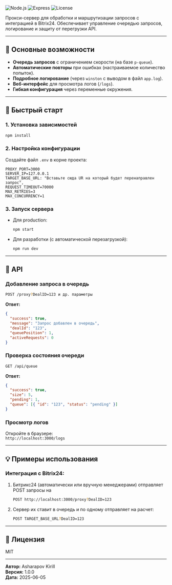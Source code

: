 ![Node.js](https://img.shields.io/badge/Node.js-v18+-green) ![Express](https://img.shields.io/badge/Express-v4.x-blue) ![License](https://img.shields.io/badge/License-MIT-yellow)

Прокси-сервер для обработки и маршрутизации запросов с интеграцией в Bitrix24. Обеспечивает управление очередью запросов, логирование и защиту от перегрузки API.

---

## 📌 Основные возможности

- **Очередь запросов** с ограничением скорости (на базе `p-queue`).
- **Автоматические повторы** при ошибках (настраиваемое количество попыток).
- **Подробное логирование** (через `winston` с выводом в файл `app.log`).
- **Веб-интерфейс** для просмотра логов (`/logs`).
- **Гибкая конфигурация** через переменные окружения.

---

## 🚀 Быстрый старт

### 1. Установка зависимостей

```bash
npm install
```

### 2. Настройка конфигурации

Создайте файл `.env` в корне проекта:

```env
PROXY_PORT=3000
SERVER_IP=127.0.0.1
TARGET_BASE_URL: "Вставьте сюда UR на который будет перенаправлен запрос",
REQUEST_TIMEOUT=70000
MAX_RETRIES=3
MAX_CONCURRENCY=1
```

### 3. Запуск сервера

- Для production:
  ```bash
  npm start
  ```
- Для разработки (с автоматической перезагрузкой):
  ```bash
  npm run dev
  ```

---

## 🔧 API

### Добавление запроса в очередь

```bash
POST /proxy?DealID=123 и др. параметры
```

**Ответ:**

```json
{
  "success": true,
  "message": "Запрос добавлен в очередь",
  "dealId": "123",
  "queuePosition": 1,
  "activeRequests": 0
}
```

### Проверка состояния очереди

```bash
GET /api/queue
```

**Ответ:**

```json
{
  "success": true,
  "size": 5,
  "pending": 1,
  "queue": [{ "id": "123", "status": "pending" }]
}
```

### Просмотр логов

Откройте в браузере:  
`http://localhost:3000/logs`

---

## 💡 Примеры использования

### Интеграция с Bitrix24:

1. Битрикс24 (автоматически или вручную менеджерами) отправляет POST запросы на
   ```bash
   POST http://localhost:3000/proxy?DealID=123
   ```
2. Сервер их ставит в очередь и по одному отправляет на расчет:
   ```bash
   POST TARGET_BASE_URL?DealID=123
   ```

---

## 📜 Лицензия

MIT

---

**Автор:** Asharapov Kirill  
**Версия:** 1.0.0  
**Дата:** 2025-06-05
